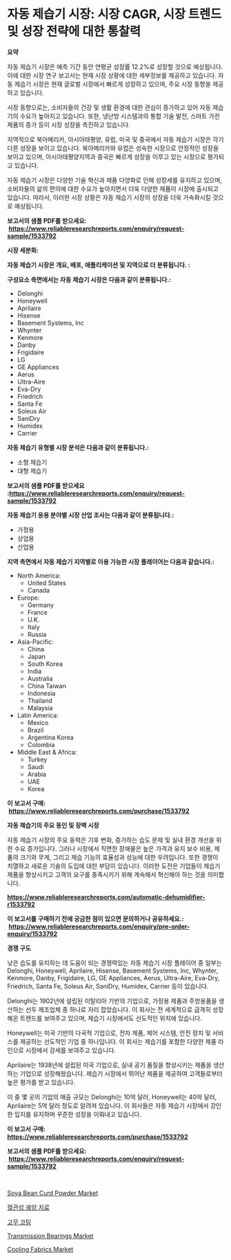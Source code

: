 <p><h1>자동 제습기 시장: 시장 CAGR, 시장 트렌드 및 성장 전략에 대한 통찰력</h1></p><p><strong>요약</strong></p>
<p><p>자동 제습기 시장은 예측 기간 동안 연평균 성장률 12.2%로 성장할 것으로 예상됩니다. 이에 대한 시장 연구 보고서는 현재 시장 상황에 대한 세부정보를 제공하고 있습니다. 자동 제습기 시장은 현재 글로벌 시장에서 빠르게 성장하고 있으며, 주요 시장 동향을 제공하고 있습니다.</p><p>시장 동향으로는, 소비자들의 건강 및 생활 환경에 대한 관심이 증가하고 있어 자동 제습기의 수요가 높아지고 있습니다. 또한, 냉난방 시스템과의 통합 기술 발전, 스마트 가전 제품의 증가 등이 시장 성장을 촉진하고 있습니다.</p><p>지역적으로 북아메리카, 아시아태평양, 유럽, 미국 및 중국에서 자동 제습기 시장은 각기 다른 성장을 보이고 있습니다. 북아메리카와 유럽은 성숙한 시장으로 안정적인 성장을 보이고 있으며, 아시아태평양지역과 중국은 빠르게 성장을 이루고 있는 시장으로 평가되고 있습니다.</p><p>자동 제습기 시장은 다양한 기술 혁신과 제품 다양화로 인해 성장세를 유지하고 있으며, 소비자들의 삶의 편의에 대한 수요가 높아지면서 더욱 다양한 제품이 시장에 출시되고 있습니다. 따라서, 이러한 시장 상황은 자동 제습기 시장의 성장을 더욱 가속화시킬 것으로 예상됩니다.</p></p>
<p><strong>보고서의 샘플 PDF를 받으세요: &nbsp;<a href="https://www.reliableresearchreports.com/enquiry/request-sample/1533792">https://www.reliableresearchreports.com/enquiry/request-sample/1533792</a></strong></p>
<p><strong>시장 세분화:</strong></p>
<p><strong> 자동 제습기 시장은 개요, 배포, 애플리케이션 및 지역으로 더 분류됩니다. :</strong></p>
<p><strong>구성요소 측면에서는 자동 제습기 시장은 다음과 같이 분류됩니다.:</strong></p>
<p><ul><li>Delonghi</li><li>Honeywell</li><li>Aprilaire</li><li>Hisense</li><li>Basement Systems, Inc</li><li>Whynter</li><li>Kenmore</li><li>Danby</li><li>Frigidaire</li><li>LG</li><li>GE Appliances</li><li>Aerus</li><li>Ultra-Aire</li><li>Eva-Dry</li><li>Friedrich</li><li>Santa Fe</li><li>Soleus Air</li><li>SaniDry</li><li>Humidex</li><li>Carrier</li></ul></p>
<p><strong> 자동 제습기 유형별 시장 분석은 다음과 같이 분류됩니다.:</strong></p>
<p><ul><li>소형 제습기</li><li>대형 제습기</li></ul></p>
<p><strong>보고서의 샘플 PDF를 받으세요 :<a href="https://www.reliableresearchreports.com/enquiry/request-sample/1533792">https://www.reliableresearchreports.com/enquiry/request-sample/1533792</a></strong></p>
<p><strong> 자동 제습기 응용 분야별 시장 산업 조사는 다음과 같이 분류됩니다.:</strong></p>
<p><ul><li>가정용</li><li>상업용</li><li>산업용</li></ul></p>
<p><strong>지역 측면에서 자동 제습기 지역별로 이용 가능한 시장 플레이어는 다음과 같습니다.:</strong></p>
<p><ul>
    <li>
        North America:
        <ul>
            <li>United States</li>
            <li>Canada</li>
        </ul>
    </li>
    <li>
        Europe:
        <ul>
            <li>Germany</li>
            <li>France</li>
            <li>U.K.</li>
            <li>Italy</li>
            <li>Russia</li>
        </ul>
    </li>
    <li>
        Asia-Pacific:
        <ul>
            <li>China</li>
            <li>Japan</li>
            <li>South Korea</li>
            <li>India</li>
            <li>Australia</li>
            <li>China Taiwan</li>
            <li>Indonesia</li>
            <li>Thailand</li>
            <li>Malaysia</li>
        </ul>
    </li>
    <li>
        Latin America:
        <ul>
            <li>Mexico</li>
            <li>Brazil</li>
            <li>Argentina Korea</li>
            <li>Colombia</li>
        </ul>
    </li>
    <li>
        Middle East & Africa:
        <ul>
            <li>Turkey</li>
            <li>Saudi</li>
            <li>Arabia</li>
            <li>UAE</li>
            <li>Korea</li>
        </ul>
    </li>
    </ul></p>
<p><strong>이 보고서 구매: &nbsp;<a href="https://www.reliableresearchreports.com/purchase/1533792">https://www.reliableresearchreports.com/purchase/1533792</a></strong></p>
<p><strong>자동 제습기의 주요 동인 및 장벽 시장</strong></p>
<p><p>자동 제습기 시장의 주요 동력은 기후 변화, 증가하는 습도 문제 및 실내 환경 개선을 위한 수요 증가입니다. 그러나 시장에서 직면한 장애물은 높은 가격과 유지 보수 비용, 제품의 크기와 무게, 그리고 제습 기능의 효율성과 성능에 대한 우려입니다. 또한 경쟁이 치열하고 새로운 기술의 도입에 대한 부담이 있습니다. 이러한 도전은 기업들이 제습기 제품을 향상시키고 고객의 요구를 충족시키기 위해 계속해서 혁신해야 하는 것을 의미합니다.</p></p>
<p><strong><a href="https://www.reliableresearchreports.com/automatic-dehumidifier-r1533792">https://www.reliableresearchreports.com/automatic-dehumidifier-r1533792</a></strong></p>
<p><strong>이 보고서를 구매하기 전에 궁금한 점이 있으면 문의하거나 공유하세요.: &nbsp;<a href="https://www.reliableresearchreports.com/enquiry/pre-order-enquiry/1533792">https://www.reliableresearchreports.com/enquiry/pre-order-enquiry/1533792</a></strong></p>
<p><strong>경쟁 구도</strong></p>
<p><p>낮은 습도를 유지하는 데 도움이 되는 경쟁력있는 자동 제습기 시장 플레이어 중 일부는 Delonghi, Honeywell, Aprilaire, Hisense, Basement Systems, Inc, Whynter, Kenmore, Danby, Frigidaire, LG, GE Appliances, Aerus, Ultra-Aire, Eva-Dry, Friedrich, Santa Fe, Soleus Air, SaniDry, Humidex, Carrier 등이 있습니다.</p><p>Delonghi는 1902년에 설립된 이탈리아 기반의 기업으로, 가정용 제품과 주방용품을 생산하는 선두 제조업체 중 하나로 자리 잡았습니다. 이 회사는 전 세계적으로 급격히 성장해온 트렌드를 보여주고 있으며, 제습기 시장에서도 선도적인 위치에 있습니다.</p><p>Honeywell는 미국 기반의 다국적 기업으로, 전자 제품, 제어 시스템, 안전 장치 및 서비스를 제공하는 선도적인 기업 중 하나입니다. 이 회사는 제습기를 포함한 다양한 제품 라인으로 시장에서 강세를 보여주고 있습니다.</p><p>Aprilaire는 1938년에 설립된 미국 기업으로, 실내 공기 품질을 향상시키는 제품을 생산하는 기업으로 성장해왔습니다. 제습기 시장에서 뛰어난 제품을 제공하여 고객들로부터 높은 평가를 받고 있습니다.</p><p>이 중 몇 곳의 기업의 매출 규모는 Delonghi는 10억 달러, Honeywell는 40억 달러, Aprilaire는 5억 달러 정도로 알려져 있습니다. 이 회사들은 자동 제습기 시장에서 강인한 입지를 유지하며 꾸준한 성장을 이뤄내고 있습니다.</p></p>
<p><strong>이 보고서 구매: &nbsp; <a href="https://www.reliableresearchreports.com/purchase/1533792">https://www.reliableresearchreports.com/purchase/1533792</a></strong></p>
<p><strong>보고서의 샘플 PDF를 받으세요: &nbsp;<a href="https://www.reliableresearchreports.com/enquiry/request-sample/1533792">https://www.reliableresearchreports.com/enquiry/request-sample/1533792</a></strong><strong></strong></p>
<p>&nbsp;</p>
<p><p><a href="https://github.com/Sherrillcrooksxa8i18ucf2m/Market-Research-Report-List-1/blob/main/soya-bean-curd-powder-market.md">Soya Bean Curd Powder Market</a></p><p><a href="https://medium.com/@joespinka88967/%ED%98%88%EA%B4%80-%EA%B6%A4%EC%96%91-%EC%B9%98%EB%A3%8C-%EC%8B%9C%EC%9E%A5-2031%EB%85%84%EA%B9%8C%EC%A7%80%EC%9D%98-%ED%8A%B8%EB%A0%8C%EB%93%9C-%EC%98%88%EC%B8%A1-%EB%B0%8F-%EA%B2%BD%EC%9F%81-%EB%B6%84%EC%84%9D-d63edd7bac92">혈관성 궤양 치료</a></p><p><a href="https://github.com/fredrickeglers/Market-Research-Report-List-1/blob/main/860580817684.md">고무 코팅</a></p><p><a href="https://view.publitas.com/reportprime-1/transmission-bearings-market-size-focuses-on-market-dynamics-in-depth-analysis-and-future-projections-of-its-market-forecasted-for-period-from-2024-to-2031/">Transmission Bearings Market</a></p><p><a href="https://issuu.com/reportprime-2/docs/cooling-fabrics-market-size-2030.pptx">Cooling Fabrics Market</a></p></p>